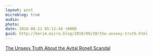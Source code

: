 ```yaml
---
layout: post
microblog: true
audio: 
photo: 
date: 2018-08-21 05:11:44 +0800
guid: http://kerim.micro.blog/2018/08/20/the-unsexy-truth.html
---
```

[The Unsexy Truth About the Avital Ronell Scandal](https://www.chronicle.com/article/The-Unsexy-Truth-About-the/244314)
